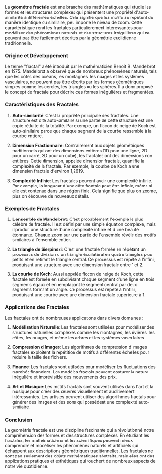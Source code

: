 La **géométrie fractale** est une branche des mathématiques qui étudie les formes et les structures complexes qui présentent une propriété d'auto-similarité à différentes échelles. Cela signifie que les motifs se répètent de manière identique ou similaire, peu importe le niveau de zoom. Cette caractéristique rend les fractales particulièrement intéressantes pour modéliser des phénomènes naturels et des structures irrégulières qui ne peuvent pas être facilement décrites par la géométrie euclidienne traditionnelle.

### Origine et Développement

Le terme "fractal" a été introduit par le mathématicien Benoît B. Mandelbrot en 1975. Mandelbrot a observé que de nombreux phénomènes naturels, tels que les côtes des océans, les montagnes, les nuages et les systèmes vasculaires, ne peuvent pas être décrits par les formes géométriques simples comme les cercles, les triangles ou les sphères. Il a donc proposé le concept de fractale pour décrire ces formes irrégulières et fragmentées.

### Caractéristiques des Fractales

1. **Auto-similarité**: C'est la propriété principale des fractales. Une structure est dite auto-similaire si une partie de cette structure est une copie réduite de la totalité. Par exemple, un flocon de neige de Koch est auto-similaire parce que chaque segment de la courbe ressemble à la courbe entière.

2. **Dimension Fractionnaire**: Contrairement aux objets géométriques traditionnels qui ont des dimensions entières (1D pour une ligne, 2D pour un carré, 3D pour un cube), les fractales ont des dimensions non entières. Cette dimension, appelée dimension fractale, quantifie la complexité de la fractale. Par exemple, la courbe de Koch a une dimension fractale d'environ 1,2619.

3. **Complexité Infinie**: Les fractales peuvent avoir une complexité infinie. Par exemple, la longueur d'une côte fractale peut être infinie, même si elle est contenue dans une région finie. Cela signifie que plus on zoome, plus on découvre de nouveaux détails.

### Exemples de Fractales

1. **L'ensemble de Mandelbrot**: C'est probablement l'exemple le plus célèbre de fractale. Il est défini par une simple équation complexe, mais il produit une structure d'une complexité infinie et d'une beauté étonnante. Chaque zoom sur une partie de l'ensemble révèle des motifs similaires à l'ensemble entier.

2. **Le triangle de Sierpinski**: C'est une fractale formée en répétant un processus de division d'un triangle équilatéral en quatre triangles plus petits et en retirant le triangle central. Ce processus est répété à l'infini, produisant une structure avec une dimension fractale entre 1 et 2.

3. **La courbe de Koch**: Aussi appelée flocon de neige de Koch, cette fractale est formée en subdivisant chaque segment d'une ligne en trois segments égaux et en remplaçant le segment central par deux segments formant un angle. Ce processus est répété à l'infini, produisant une courbe avec une dimension fractale supérieure à 1.

### Applications des Fractales

Les fractales ont de nombreuses applications dans divers domaines :

1. **Modélisation Naturelle**: Les fractales sont utilisées pour modéliser des structures naturelles complexes comme les montagnes, les rivières, les côtes, les nuages, et même les arbres et les systèmes vasculaires.

2. **Compression d'Images**: Les algorithmes de compression d'images fractales exploitent la répétition de motifs à différentes échelles pour réduire la taille des fichiers.

3. **Finance**: Les fractales sont utilisées pour modéliser les fluctuations des marchés financiers. Les modèles fractals peuvent capturer la nature irrégulière et imprévisible des mouvements des prix.

4. **Art et Musique**: Les motifs fractals sont souvent utilisés dans l'art et la musique pour créer des œuvres visuellement et auditivement intéressantes. Les artistes peuvent utiliser des algorithmes fractals pour générer des images et des sons qui possèdent une complexité auto-similaire.

### Conclusion

La géométrie fractale est une discipline fascinante qui a révolutionné notre compréhension des formes et des structures complexes. En étudiant les fractales, les mathématiciens et les scientifiques peuvent mieux comprendre et modéliser les phénomènes naturels et artificiels qui échappent aux descriptions géométriques traditionnelles. Les fractales ne sont pas seulement des objets mathématiques abstraits, mais elles ont des applications pratiques et esthétiques qui touchent de nombreux aspects de notre vie quotidienne.